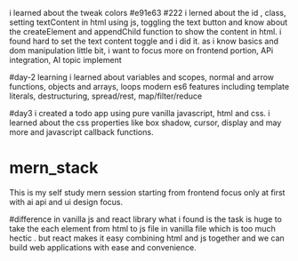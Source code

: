 i learned about the tweak colors #e91e63 #222
i lerned about the id , class, setting textContent in html using js, toggling the text button and know about the createElement and appendChild function to show the content in html.
i found hard to set the text content toggle and i did it.
as i know basics and dom manipulation little bit, i want to focus more on frontend portion, APi integration, AI topic implement

#day-2 learning
i learned about variables and scopes, normal and arrow functions, objects and arrays, loops modern es6 features including template literals, destructuring, spread/rest, map/filter/reduce

#day3
i created a todo app using pure vanilla javascript, html and css. i learned about the css properties like box shadow, cursor, display and may more and javascript callback functions.


# mern_stack
This is my self study mern session starting from frontend focus only at first with ai api and ui design focus.

#difference in vanilla js and react library
what i found is the task is huge to take the each element from html to js file in vanilla file 
which is too much hectic . but react makes it easy combining html and js together and 
we can build web applications with ease and convenience.
